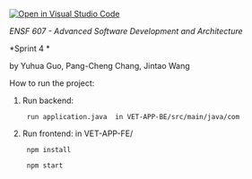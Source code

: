 [![Open in Visual Studio Code](https://classroom.github.com/assets/open-in-vscode-f059dc9a6f8d3a56e377f745f24479a46679e63a5d9fe6f495e02850cd0d8118.svg)](https://classroom.github.com/online_ide?assignment_repo_id=6508207&assignment_repo_type=AssignmentRepo)


*ENSF 607 - Advanced Software Development and Architecture*

*Sprint 4 *

by Yuhua Guo, Pang-Cheng Chang, Jintao Wang

How to run the project: 
1. Run backend:  
        
        run application.java  in VET-APP-BE/src/main/java/com
        
2. Run frontend: 
       in VET-APP-FE/
    
        npm install
    
        npm start
